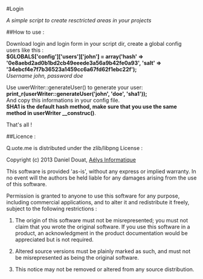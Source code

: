 #Login

*A simple script to create resctricted areas in your projects*

##How to use :

Download login and login form in your script dir, create a global config users like this :  
**$GLOBALS['config']['users']['john'] = array('hash' => '0e8aebd2ad0b1bd2cb49eeede3a56a9b42fe0a93', 'salt' => '34ebcf4e7f7b36523a1459cc6a67fd62f1ebc22f');**  
_Username john, password doe_

Use uwerWriter::generateUser() to generate your user:  
**print_r(userWriter::generateUser('john', 'doe', 'sha1'));**  
And copy this informations in your config file.  
**SHA1 is the default hash method, make sure that you use the same method in userWriter __construc()**. 
 
That's all !

##Licence :

Q.uote.me is distributed under the zlib/libpng License :

Copyright (c) 2013 Daniel Douat, [Aélys Informatique](http://aelys-info.fr)

This software is provided 'as-is', without any express or implied warranty. In no event will the authors be held liable for any damages arising from the use of this software.  

Permission is granted to anyone to use this software for any purpose, including commercial applications, and to alter it and redistribute it freely, subject to the following restrictions :  

1. The origin of this software must not be misrepresented; you must not claim that you wrote the original software. If you use this software in a product, an acknowledgment in the product documentation would be appreciated but is not required.  

2. Altered source versions must be plainly marked as such, and must not be misrepresented as being the original software.  

3. This notice may not be removed or altered from any source distribution.
